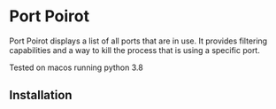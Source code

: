 # Port Poirot

Port Poirot displays a list of all ports that are in use. It provides filtering capabilities and a way to kill the process
that is using a specific port.

Tested on macos running python 3.8

## Installation
